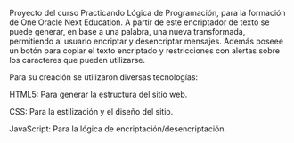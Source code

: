 Proyecto del curso Practicando Lógica de Programación, para la formación de One Oracle Next Education.
A partir de este encriptador de texto se puede generar, en base a una palabra, una nueva transformada, permitiendo al usuario encriptar y desencriptar mensajes. Además poseee un botón para copiar el texto encriptado y restricciones con alertas sobre los caracteres que pueden utilizarse.

Para su creación se utilizaron diversas tecnologías:

HTML5: Para generar la estructura del sitio web.

CSS: Para la estilización y el diseño del sitio.

JavaScript: Para la lógica de encriptación/desencriptación.
